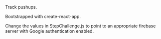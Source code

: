 Track pushups.

Bootstrapped with create-react-app.

Change the values in StepChallenge.js to point to an appropriate firebase server with Google authentication enabled.
